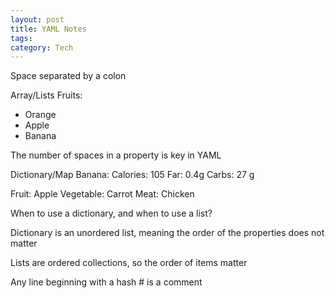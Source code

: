 ```yaml
---
layout: post
title: YAML Notes
tags: 
category: Tech
---
```


Space separated by a colon

Array/Lists
Fruits:
-    Orange
-    Apple
-    Banana

The number of spaces in a property is key in YAML



Dictionary/Map
Banana:
     Calories: 105
     Far: 0.4g
     Carbs: 27 g


Fruit: Apple
Vegetable: Carrot
Meat: Chicken


When to use a dictionary, and when to use a list?

Dictionary is an unordered list, meaning the order of the properties does not matter

Lists are ordered collections, so the order of items matter

Any line beginning with a hash # is a comment

